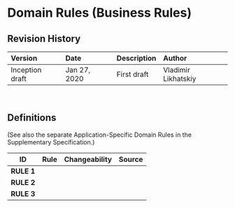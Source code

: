 Domain Rules (Business Rules)
=============================

## Revision History

| Version         | Date         | Description | Author              |
|:----------------|:-------------|:------------|:--------------------|
| Inception draft | Jan 27, 2020 | First draft | Vladimir Likhatskiy |

<br/>

## Definitions
(See also the separate Application-Specific Domain Rules in the Supplementary Specification.)

<table>
    <thead>
        <th>ID</th><th>Rule</th><th>Changeability</th><th>Source</th>
    </thead>
    <tbody>
        <tr>
            <!-- Id -->
            <td><b>RULE 1</b></td>
            <!-- Rule -->
            <td></td>
            <!-- Changeability -->
            <td></td>
            <!-- Source -->
            <td></td>
        </tr>
        <tr>
            <!-- Id -->
            <td><b>RULE 2</b></td>
            <!-- Rule -->
            <td></td>
            <!-- Changeability -->
            <td></td>
            <!-- Source -->
            <td></td>
        </tr>
        <tr>
            <!-- Id -->
            <td><b>RULE 3</b></td>
            <!-- Rule -->
            <td></td>
            <!-- Changeability -->
            <td></td>
            <!-- Source -->
            <td></td>
        </tr>
    <tbody>
</table>